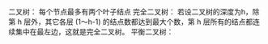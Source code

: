 二叉树：
    每个节点最多有两个叶子结点
完全二叉树：
    若设二叉树的深度为h，除第 h 层外，其它各层 (1～h-1) 的结点数都达到最大个数，第 h 层所有的结点都连续集中在最左边，这就是完全二叉树。
平衡二叉树：
    
        